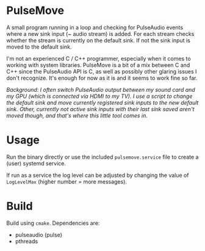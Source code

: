 # PulseMove 
A small program running in a loop and checking for PulseAudio events where a new sink input (~ audio stream) is 
added. For each stream checks whether the stream is currently on the default sink. If not the sink input is moved to 
the default sink.

I'm not an experienced C / C++ programmer, especially when it comes to working with system libraries. PulseMove is a 
bit of a mix between C and C++ since the PulseAudio API is C, as well as possibly other glaring issues I don't 
recognize. It's enough for now as it is and it seems to work fine so far. 

_Background: I often switch PulseAudio output between my sound card and my GPU (which is connected via 
HDMI to my TV). I use a script to change the default sink and move currently registered sink inputs to the new default 
sink. Other, currently not active sink inputs with their last sink saved aren't moved though, and that's where this 
little tool comes in._

# Usage 
Run the binary directly or use the included `pulsemove.service` file to create a (user) systemd service. 

If run as a service the log level can be adjusted by changing the value of `LogLevelMax` (higher number = more messages). 

# Build 
Build using `cmake`. Dependencies are: 
- pulseaudio (pulse) 
- pthreads 
